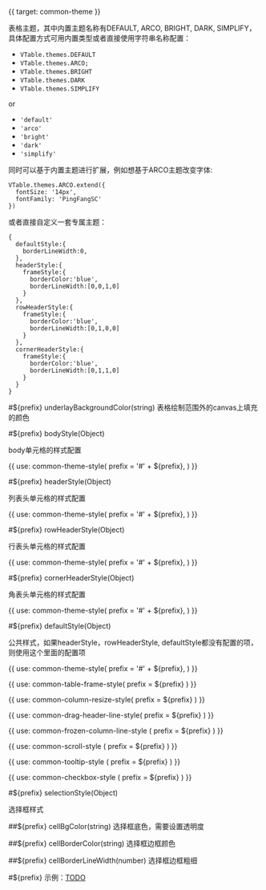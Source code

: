 {{ target: common-theme }}

表格主题，其中内置主题名称有DEFAULT, ARCO, BRIGHT, DARK, SIMPLIFY，具体配置方式可用内置类型或者直接使用字符串名称配置：
- `VTable.themes.DEFAULT`
- `VTable.themes.ARCO;`
- `VTable.themes.BRIGHT`
- `VTable.themes.DARK`
- `VTable.themes.SIMPLIFY`
  
or
- `'default'`
- `'arco'`
- `'bright'`
- `'dark'`
- `'simplify'`

同时可以基于内置主题进行扩展，例如想基于ARCO主题改变字体:

```
VTable.themes.ARCO.extend({
  fontSize: '14px',
  fontFamily: 'PingFangSC'
})
```

或者直接自定义一套专属主题：

```
{
  defaultStyle:{
    borderLineWidth:0,
  },
  headerStyle:{
    frameStyle:{
      borderColor:'blue',
      borderLineWidth:[0,0,1,0]
    }
  },
  rowHeaderStyle:{
    frameStyle:{
      borderColor:'blue',
      borderLineWidth:[0,1,0,0]
    }
  },
  cornerHeaderStyle:{
    frameStyle:{
      borderColor:'blue',
      borderLineWidth:[0,1,1,0]
    }
  }
}
```

#${prefix} underlayBackgroundColor(string)
表格绘制范围外的canvas上填充的颜色

#${prefix} bodyStyle(Object)

body单元格的样式配置

{{ use: common-theme-style(
  prefix = '#' + ${prefix},
) }}

#${prefix} headerStyle(Object)

列表头单元格的样式配置

{{ use: common-theme-style(
  prefix = '#' + ${prefix},
) }}

#${prefix} rowHeaderStyle(Object)

行表头单元格的样式配置

{{ use: common-theme-style(
  prefix = '#' + ${prefix},
) }}

#${prefix} cornerHeaderStyle(Object)

角表头单元格的样式配置

{{ use: common-theme-style(
  prefix = '#' + ${prefix},
) }}

#${prefix} defaultStyle(Object)

公共样式，如果headerStyle，rowHeaderStyle, defaultStyle都没有配置的项，则使用这个里面的配置项

{{ use: common-theme-style(
  prefix = '#' + ${prefix},
) }}

{{ use: common-table-frame-style(
  prefix = ${prefix}
  ) }}

{{ use: common-column-resize-style(
  prefix = ${prefix}
  ) }}

{{ use: common-drag-header-line-style(
  prefix = ${prefix}
  ) }}

{{ use: common-frozen-column-line-style (
  prefix = ${prefix}
  ) }}

{{ use: common-scroll-style (
  prefix = ${prefix}
  ) }}

{{ use: common-tooltip-style (
  prefix = ${prefix}
  ) }}

{{ use: common-checkbox-style (
  prefix = ${prefix}
  ) }}

#${prefix} selectionStyle(Object)

选择框样式

##${prefix} cellBgColor(string)
选择框底色，需要设置透明度

##${prefix} cellBorderColor(string)
选择框边框颜色

##${prefix} cellBorderLineWidth(number)
选择框边框粗细

#${prefix} 示例：[TODO](xxxx)